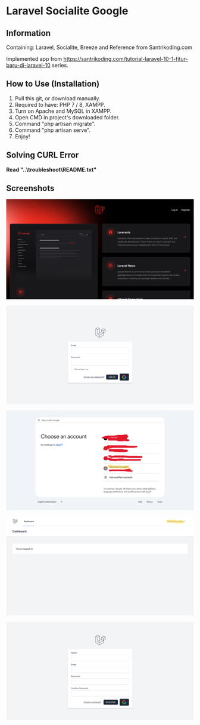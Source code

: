 # Laravel Socialite Google

## Information
Containing: Laravel, Socialite, Breeze and Reference from Santrikoding.com

Implemented app from https://santrikoding.com/tutorial-laravel-10-1-fitur-baru-di-laravel-10 series.

## How to Use (Installation)
1. Pull this git, or download manually.
2. Required to have: PHP 7 / 8, XAMPP.
3. Turn on Apache and MySQL in XAMPP.
4. Open CMD in project's downloaded folder.
5. Command "php artisan migrate".
6. Command "php artisan serve".
7. Enjoy!

## Solving CURL Error

**Read "..\troubleshoot\README.txt"**

## Screenshots
![enter image description here](https://github.com/farhanfHARAHAP/laravel-socialite-google/blob/main/screenshots/ss%20%281%29.png?raw=true)

![enter image description here](https://github.com/farhanfHARAHAP/laravel-socialite-google/blob/main/screenshots/ss%20%282%29.png?raw=true)

![enter image description here](https://github.com/farhanfHARAHAP/laravel-socialite-google/blob/main/screenshots/ss%20%283%29.png?raw=true)

![enter image description here](https://github.com/farhanfHARAHAP/laravel-socialite-google/blob/main/screenshots/ss%20%284%29.png?raw=true)

![enter image description here](https://github.com/farhanfHARAHAP/laravel-socialite-google/blob/main/screenshots/ss%20%285%29.png?raw=true)
